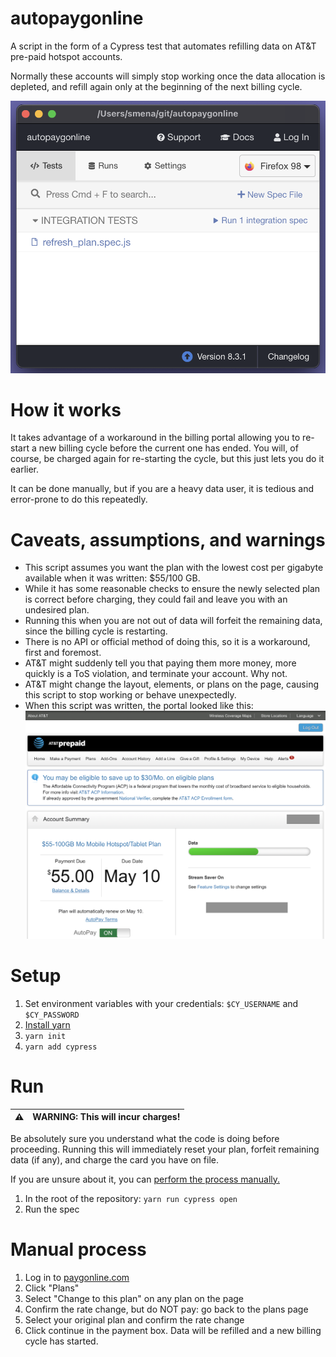 # autopaygonline

A script in the form of a Cypress test that automates refilling data on AT&T pre-paid hotspot accounts.

Normally these accounts will simply stop working once the data allocation is depleted, and refill again only at the beginning of the next billing cycle.

![cypress screenshot](images/screenshot.png)

# How it works

It takes advantage of a workaround in the billing portal allowing you to re-start a new billing cycle before the current one has ended. You will, of course, be charged again for re-starting the cycle, but this just lets you do it earlier.

It can be done manually, but if you are a heavy data user, it is tedious and error-prone to do this repeatedly.

# Caveats, assumptions, and warnings

* This script assumes you want the plan with the lowest cost per gigabyte available when it was written: $55/100 GB.
* While it has some reasonable checks to ensure the newly selected plan is correct before charging, they could fail and leave you with an undesired plan.
* Running this when you are not out of data will forfeit the remaining data, since the billing cycle is restarting.
* There is no API or official method of doing this, so it is a workaround, first and foremost.
* AT&T might suddenly tell you that paying them more money, more quickly is a ToS violation, and terminate your account. Why not.
* AT&T might change the layout, elements, or plans on the page, causing this script to stop working or behave unexpectedly.
* When this script was written, the portal looked like this: ![paygonline screenshot](images/portal.png)


# Setup

1. Set environment variables with your credentials: `$CY_USERNAME` and `$CY_PASSWORD`
1. [Install yarn](https://classic.yarnpkg.com/lang/en/docs/install/)
1. `yarn init`
1. `yarn add cypress`

# Run

| ⚠️        | WARNING: This will incur charges!|
|---------------|:------------------------|

Be absolutely sure you understand what the code is doing before proceeding. Running this will immediately reset your plan, forfeit remaining data (if any), and charge the card you have on file.

If you are unsure about it, you can [perform the process manually.](#manual-process)

1. In the root of the repository: `yarn run cypress open` 
1. Run the spec

# Manual process

1. Log in to [paygonline.com](paygonline.com)
1. Click "Plans"
1. Select "Change to this plan" on any plan on the page
1. Confirm the rate change, but do NOT pay: go back to the plans page
1. Select your original plan and confirm the rate change
1. Click continue in the payment box. Data will be refilled and a new billing cycle has started.
